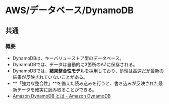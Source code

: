 # AWS/データベース/DynamoDB

## 共通

### 概要

- DynamoDBは、キーバリューストア型のデータベース。
- DynamoDBでは、データは自動的に3箇所のAZに保存される。
- DynamoDBでは、**結果整合性モデル**を採用しており、処理は高速だが最新の結果が反映されていないことがある。
- **「強力な整合性」**を備えた読み込みを行うと、書き込みが反映された最新データを確実に読み取ることができる。
- [Amazon DynamoDB とは - Amazon DynamoDB](https://docs.aws.amazon.com/ja_jp/amazondynamodb/latest/developerguide/Introduction.html)

